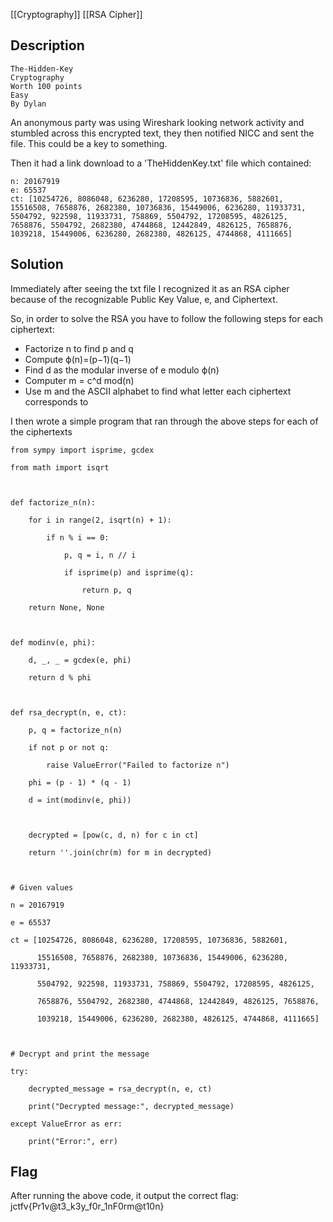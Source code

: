 [[Cryptography]] [[RSA Cipher]]

## Description

```
The-Hidden-Key
Cryptography
Worth 100 points
Easy
By Dylan
```

An anonymous party was using Wireshark looking network activity and stumbled across this encrypted text, they then notified NICC and sent the file. This could be a key to something.

Then it had a link download to a 'TheHiddenKey.txt' file which contained:

```
n: 20167919
e: 65537
ct: [10254726, 8086048, 6236280, 17208595, 10736836, 5882601, 15516508, 7658876, 2682380, 10736836, 15449006, 6236280, 11933731, 5504792, 922598, 11933731, 758869, 5504792, 17208595, 4826125, 7658876, 5504792, 2682380, 4744868, 12442849, 4826125, 7658876, 1039218, 15449006, 6236280, 2682380, 4826125, 4744868, 4111665]
```


## Solution

Immediately after seeing the txt file I recognized it as an RSA cipher because of the recognizable Public Key Value, e, and Ciphertext.

So, in order to solve the RSA you have to follow the following steps for each ciphertext:
- Factorize n to find p and q
- Compute ϕ(n)=(p−1)(q−1)
- Find d as the modular inverse of e modulo ϕ(n)
- Computer m = c^d mod(n)
- Use m and the ASCII alphabet to find what letter each ciphertext corresponds to

I then wrote a simple program that ran through the above steps for each of the ciphertexts

```
from sympy import isprime, gcdex

from math import isqrt

  

def factorize_n(n):

    for i in range(2, isqrt(n) + 1):

        if n % i == 0:

            p, q = i, n // i

            if isprime(p) and isprime(q):

                return p, q

    return None, None

  

def modinv(e, phi):

    d, _, _ = gcdex(e, phi)

    return d % phi

  

def rsa_decrypt(n, e, ct):

    p, q = factorize_n(n)

    if not p or not q:

        raise ValueError("Failed to factorize n")

    phi = (p - 1) * (q - 1)

    d = int(modinv(e, phi))

  

    decrypted = [pow(c, d, n) for c in ct]

    return ''.join(chr(m) for m in decrypted)

  

# Given values

n = 20167919

e = 65537

ct = [10254726, 8086048, 6236280, 17208595, 10736836, 5882601,

      15516508, 7658876, 2682380, 10736836, 15449006, 6236280, 11933731,

      5504792, 922598, 11933731, 758869, 5504792, 17208595, 4826125,

      7658876, 5504792, 2682380, 4744868, 12442849, 4826125, 7658876,

      1039218, 15449006, 6236280, 2682380, 4826125, 4744868, 4111665]

  

# Decrypt and print the message

try:

    decrypted_message = rsa_decrypt(n, e, ct)

    print("Decrypted message:", decrypted_message)

except ValueError as err:

    print("Error:", err)
```


## Flag 

After running the above code, it output the correct flag:
jctfv{Pr1v@t3_k3y_f0r_1nF0rm@t10n}